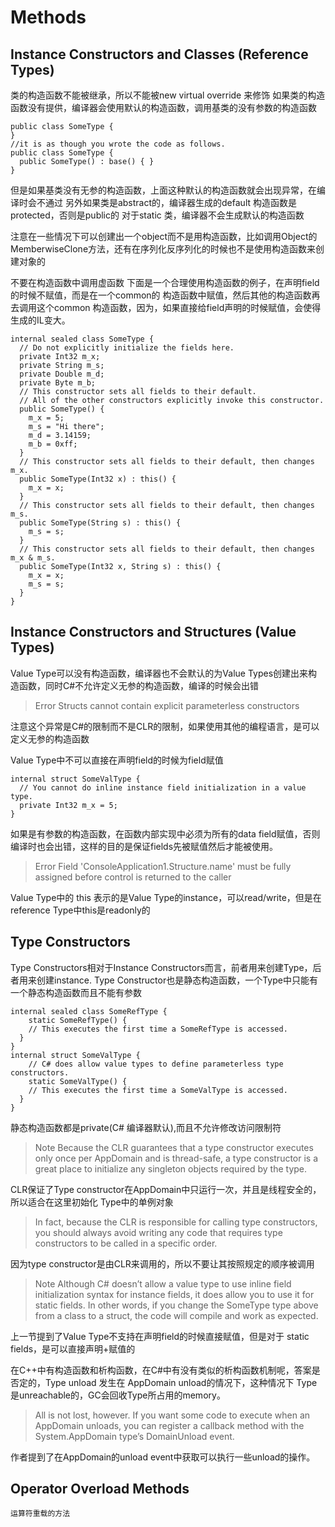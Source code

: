 # Methods

## Instance Constructors and Classes (Reference Types)

  类的构造函数不能被继承，所以不能被new virtual override 来修饰
  如果类的构造函数没有提供，编译器会使用默认的构造函数，调用基类的没有参数的构造函数
  ```
  public class SomeType {
  }
  //it is as though you wrote the code as follows.
  public class SomeType {
    public SomeType() : base() { }
  }
  ```

  但是如果基类没有无参的构造函数，上面这种默认的构造函数就会出现异常，在编译时会不通过
  另外如果类是abstract的，编译器生成的default 构造函数是protected，否则是public的
  对于static 类，编译器不会生成默认的构造函数

  注意在一些情况下可以创建出一个object而不是用构造函数，比如调用Object的 MemberwiseClone方法，还有在序列化反序列化的时候也不是使用构造函数来创建对象的

  不要在构造函数中调用虚函数
  下面是一个合理使用构造函数的例子，在声明field的时候不赋值，而是在一个common的 构造函数中赋值，然后其他的构造函数再去调用这个common 构造函数，因为，如果直接给field声明的时候赋值，会使得生成的IL变大。
  ```
  internal sealed class SomeType {
    // Do not explicitly initialize the fields here.
    private Int32 m_x;
    private String m_s;
    private Double m_d;
    private Byte m_b;
    // This constructor sets all fields to their default.
    // All of the other constructors explicitly invoke this constructor.
    public SomeType() {
      m_x = 5;
      m_s = "Hi there";
      m_d = 3.14159;
      m_b = 0xff;
    }
    // This constructor sets all fields to their default, then changes m_x.
    public SomeType(Int32 x) : this() {
      m_x = x;
    }
    // This constructor sets all fields to their default, then changes m_s.
    public SomeType(String s) : this() {
      m_s = s;
    }
    // This constructor sets all fields to their default, then changes m_x & m_s.
    public SomeType(Int32 x, String s) : this() {
      m_x = x;
      m_s = s;
    }
}
```

## Instance Constructors and Structures (Value Types)

  Value Type可以没有构造函数，编译器也不会默认的为Value Types创建出来构造函数，同时C#不允许定义无参的构造函数，编译的时候会出错
  > Error		Structs cannot contain explicit parameterless constructors

  注意这个异常是C#的限制而不是CLR的限制，如果使用其他的编程语言，是可以定义无参的构造函数

  Value Type中不可以直接在声明field的时候为field赋值
  ```
  internal struct SomeValType {
    // You cannot do inline instance field initialization in a value type.
    private Int32 m_x = 5;
  }
  ```

  如果是有参数的构造函数，在函数内部实现中必须为所有的data field赋值，否则编译时也会出错，这样的目的是保证fields先被赋值然后才能被使用。

  > Error		Field 'ConsoleApplication1.Structure.name' must be fully assigned before control is returned to the caller

  Value Type中的 this 表示的是Value Type的instance，可以read/write，但是在reference Type中this是readonly的

## Type Constructors

  Type Constructors相对于Instance Constructors而言，前者用来创建Type，后者用来创建instance.
  Type Constructor也是静态构造函数，一个Type中只能有一个静态构造函数而且不能有参数

  ```
  internal sealed class SomeRefType {
      static SomeRefType() {
      // This executes the first time a SomeRefType is accessed.
    }
  }
  internal struct SomeValType {
      // C# does allow value types to define parameterless type constructors.
      static SomeValType() {
      // This executes the first time a SomeValType is accessed.
    }
  }
  ```
  静态构造函数都是private(C# 编译器默认),而且不允许修改访问限制符

  > Note Because the CLR guarantees that a type constructor executes only once per AppDomain and is thread-safe, a type constructor is a great place to initialize any singleton objects required by the type.

  CLR保证了Type constructor在AppDomain中只运行一次，并且是线程安全的，所以适合在这里初始化 Type中的单例对象

  > In fact, because the CLR is responsible for calling type constructors, you should always avoid writing any code that requires type constructors to be called in a specific order.

  因为type constructor是由CLR来调用的，所以不要让其按照规定的顺序被调用

  >Note Although C# doesn’t allow a value type to use inline field initialization syntax for instance fields, it does allow you to use it for static fields. In other words, if you change the SomeType type above from a class to a struct, the code will compile and work as expected.

  上一节提到了Value Type不支持在声明field的时候直接赋值，但是对于 static fields，是可以直接声明+赋值的

  在C++中有构造函数和析构函数，在C#中有没有类似的析构函数机制呢，答案是否定的，Type unload 发生在 AppDomain unload的情况下，这种情况下 Type是unreachable的，GC会回收Type所占用的memory。
  > All is not lost, however. If you want some code to execute when an AppDomain unloads, you can register a callback method with the System.AppDomain type’s DomainUnload event.

  作者提到了在AppDomain的unload event中获取可以执行一些unload的操作。

## Operator Overload Methods

    运算符重载的方法
    
